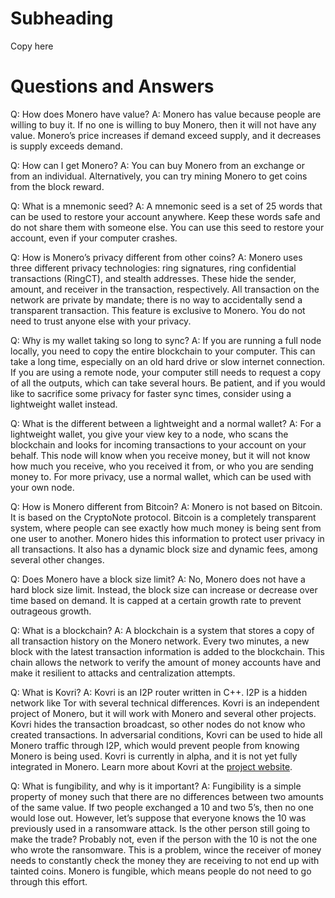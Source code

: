 # Subheading

Copy here

# Questions and Answers

Q: How does Monero have value?
A: Monero has value because people are willing to buy it. If no one is willing to buy Monero, then it will not have any value. Monero’s price increases if demand exceed supply, and it decreases is supply exceeds demand.

Q: How can I get Monero?
A: You can buy Monero from an exchange or from an individual. Alternatively, you can try mining Monero to get coins from the block reward.

Q: What is a mnemonic seed?
A: A mnemonic seed is a set of 25 words that can be used to restore your account anywhere. Keep these words safe and do not share them with someone else. You can use this seed to restore your account, even if your computer crashes.

Q: How is Monero’s privacy different from other coins?
A: Monero uses three different privacy technologies: ring signatures, ring confidential transactions (RingCT), and stealth addresses. These hide the sender, amount, and receiver in the transaction, respectively. All transaction on the network are private by mandate; there is no way to accidentally send a transparent transaction. This feature is exclusive to Monero. You do not need to trust anyone else with your privacy.

Q: Why is my wallet taking so long to sync?
A: If you are running a full node locally, you need to copy the entire blockchain to your computer. This can take a long time, especially on an old hard drive or slow internet connection. If you are using a remote node, your computer still needs to request a copy of all the outputs, which can take several hours. Be patient, and if you would like to sacrifice some privacy for faster sync times, consider using a lightweight wallet instead.

Q: What is the different between a lightweight and a normal wallet?
A: For a lightweight wallet, you give your view key to a node, who scans the blockchain and looks for incoming transactions to your account on your behalf. This node will know when you receive money, but it will not know how much you receive, who you received it from, or who you are sending money to. For more privacy, use a normal wallet, which can be used with your own node.

Q: How is Monero different from Bitcoin?
A: Monero is not based on Bitcoin. It is based on the CryptoNote protocol. Bitcoin is a completely transparent system, where people can see exactly how much money is being sent from one user to another. Monero hides this information to protect user privacy in all transactions. It also has a dynamic block size and dynamic fees, among several other changes.

Q: Does Monero have a block size limit?
A: No, Monero does not have a hard block size limit. Instead, the block size can increase or decrease over time based on demand. It is capped at a certain growth rate to prevent outrageous growth.

Q: What is a blockchain?
A: A blockchain is a system that stores a copy of all transaction history on the Monero network. Every two minutes, a new block with the latest transaction information is added to the blockchain. This chain allows the network to verify the amount of money accounts have and make it resilient to attacks and centralization attempts.

Q: What is Kovri?
A: Kovri is an I2P router written in C++. I2P is a hidden network like Tor with several technical differences. Kovri is an independent project of Monero, but it will work with Monero and several other projects. Kovri hides the transaction broadcast, so other nodes do not know who created transactions. In adversarial conditions, Kovri can be used to hide all Monero traffic through I2P, which would prevent people from knowing Monero is being used. Kovri is currently in alpha, and it is not yet fully integrated in Monero. Learn more about Kovri at the [project website](https://getkovri.org).

Q: What is fungibility, and why is it important?
A: Fungibility is a simple property of money such that there are no differences between two amounts of the same value. If two people exchanged a 10 and two 5’s, then no one would lose out. However, let’s suppose that everyone knows the 10 was previously used in a ransomware attack. Is the other person still going to make the trade? Probably not, even if the person with the 10 is not the one who wrote the ransomware. This is a problem, wince the receiver of money needs to constantly check the money they are receiving to not end up with tainted coins. Monero is fungible, which means people do not need to go through this effort.
